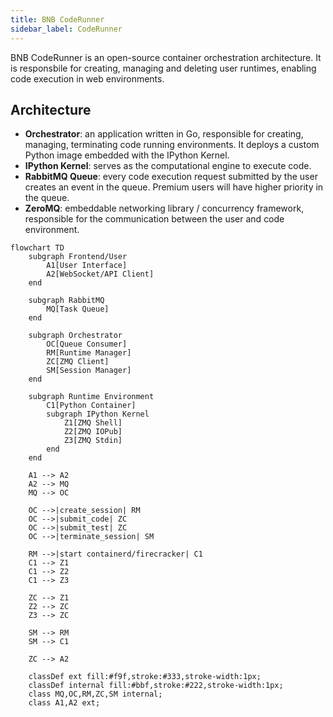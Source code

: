 ```yaml
---
title: BNB CodeRunner
sidebar_label: CodeRunner
---
```

BNB CodeRunner is an open-source container orchestration architecture. It is responsbile for creating, managing and deleting user runtimes, enabling code execution in web environments.

## Architecture
- **Orchestrator**: an application written in Go, responsible for creating, managing, terminating code running environments. It deploys a custom Python image embedded with the IPython Kernel.
- **IPython Kernel**: serves as the computational engine to execute code.
- **RabbitMQ Queue**: every code execution request submitted by the user creates an event in the queue. Premium users will have higher priority in the queue.
- **ZeroMQ**: embeddable networking library / concurrency framework, responsible for the communication between the user and code environment.
```mermaid
flowchart TD
    subgraph Frontend/User
        A1[User Interface]
        A2[WebSocket/API Client]
    end

    subgraph RabbitMQ
        MQ[Task Queue]
    end

    subgraph Orchestrator
        OC[Queue Consumer]
        RM[Runtime Manager]
        ZC[ZMQ Client]
        SM[Session Manager]
    end

    subgraph Runtime Environment
        C1[Python Container]
        subgraph IPython Kernel
            Z1[ZMQ Shell]
            Z2[ZMQ IOPub]
            Z3[ZMQ Stdin]
        end
    end

    A1 --> A2
    A2 --> MQ
    MQ --> OC

    OC -->|create_session| RM
    OC -->|submit_code| ZC
    OC -->|submit_test| ZC
    OC -->|terminate_session| SM

    RM -->|start containerd/firecracker| C1
    C1 --> Z1
    C1 --> Z2
    C1 --> Z3

    ZC --> Z1
    Z2 --> ZC
    Z3 --> ZC

    SM --> RM
    SM --> C1

    ZC --> A2

    classDef ext fill:#f9f,stroke:#333,stroke-width:1px;
    classDef internal fill:#bbf,stroke:#222,stroke-width:1px;
    class MQ,OC,RM,ZC,SM internal;
    class A1,A2 ext;
```
